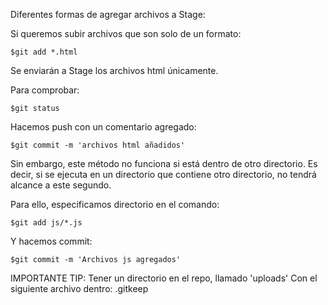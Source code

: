 Diferentes formas de agregar archivos a Stage:

Si queremos subir archivos que son solo de un formato:
<pre><code>$git add *.html</pre></code>
Se enviarán a Stage los archivos html únicamente.

Para comprobar:
<pre><code>$git status</pre></code>

Hacemos push con un comentario agregado:
<pre><code>$git commit -m 'archivos html añadidos'</pre></code>


Sin embargo, este método no funciona si está dentro de otro directorio.
Es decir, si se ejecuta en un directorio que contiene otro directorio, no tendrá alcance a este segundo.

Para ello, especificamos directorio en el comando:
<pre><code>$git add js/*.js</pre></code>

Y hacemos commit:
<pre><code>$git commit -m 'Archivos js agregados'</pre></code>

IMPORTANTE TIP:
Tener un directorio en el repo, llamado 'uploads'
Con el siguiente archivo dentro: .gitkeep
